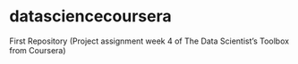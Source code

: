 # datasciencecoursera
First Repository (Project assignment week 4 of The Data Scientist’s Toolbox from Coursera)
